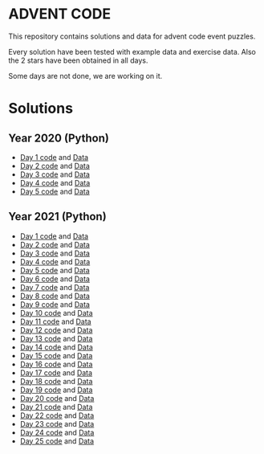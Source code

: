 # ADVENT CODE

This repository contains solutions and data for advent code event puzzles.

Every solution have been tested with example data and exercise data. Also the 2 stars have been obtained in all days.

Some days are not done, we are working on it.

# Solutions

## Year 2020 (Python)

- [Day 1 code](./2020-2021/day1.py) and [Data](./2020-2021/data/day1.data.txt)
- [Day 2 code](./2020-2021/day2.py) and [Data](./2020-2021/data/day2.data.txt)
- [Day 3 code](./2020-2021/day3.py) and [Data](./2020-2021/data/day3.data.txt)
- [Day 4 code](./2020-2021/day4.py) and [Data](./2020-2021/data/day4.data.txt)
- [Day 5 code](./2020-2021/day5.py) and [Data](./2020-2021/data/day5.data.txt)

## Year 2021 (Python)

- [Day 1 code](./2021-2022/day1.py) and [Data](./2021-2022/data/day1.data.txt)
- [Day 2 code](./2021-2022/day2.py) and [Data](./2021-2022/data/day2.data.txt)
- [Day 3 code](./2021-2022/day3.py) and [Data](./2021-2022/data/day3.data.txt)
- [Day 4 code](./2021-2022/day4.py) and [Data](./2021-2022/data/day4.data.txt)
- [Day 5 code](./2021-2022/day5.py) and [Data](./2021-2022/data/day5.data.txt)
- [Day 6 code](./2021-2022/day6.py) and [Data](./2021-2022/data/day6.data.txt)
- [Day 7 code](./2021-2022/day7.py) and [Data](./2021-2022/data/day7.data.txt)
- [Day 8 code](./2021-2022/day8.py) and [Data](./2021-2022/data/day8.data.txt)
- [Day 9 code](./2021-2022/day9.py) and [Data](./2021-2022/data/day9.data.txt)
- [Day 10 code](./2021-2022/day10.py) and [Data](./2021-2022/data/day10.data.txt)
- [Day 11 code](./2021-2022/day11.py) and [Data](./2021-2022/data/day11.data.txt)
- [Day 12 code](./2021-2022/day12.py) and [Data](./2021-2022/data/day12.data.txt)
- [Day 13 code](./2021-2022/day13.py) and [Data](./2021-2022/data/day13.data.txt)
- [Day 14 code](./2021-2022/day14.py) and [Data](./2021-2022/data/day14.data.txt)
- [Day 15 code](./2021-2022/day15.py) and [Data](./2021-2022/data/day15.data.txt)
- [Day 16 code](./2021-2022/day16.py) and [Data](./2021-2022/data/day16.data.txt)
- [Day 17 code](./2021-2022/day17.py) and [Data](./2021-2022/data/day17.data.txt)
- [Day 18 code](./2021-2022/day18.py) and [Data](./2021-2022/data/day18.data.txt)
- [Day 19 code](./2021-2022/day19.py) and [Data](./2021-2022/data/day19.data.txt)
- [Day 20 code](./2021-2022/day20.py) and [Data](./2021-2022/data/day20.data.txt)
- [Day 21 code](./2021-2022/day21.py) and [Data](./2021-2022/data/day21.data.txt)
- [Day 22 code](./2021-2022/day22.py) and [Data](./2021-2022/data/day22.data.txt)
- [Day 23 code](./2021-2022/day23.py) and [Data](./2021-2022/data/day23.data.txt)
- [Day 24 code](./2021-2022/day24.py) and [Data](./2021-2022/data/day24.data.txt)
- [Day 25 code](./2021-2022/day25.py) and [Data](./2021-2022/data/day25.data.txt)
